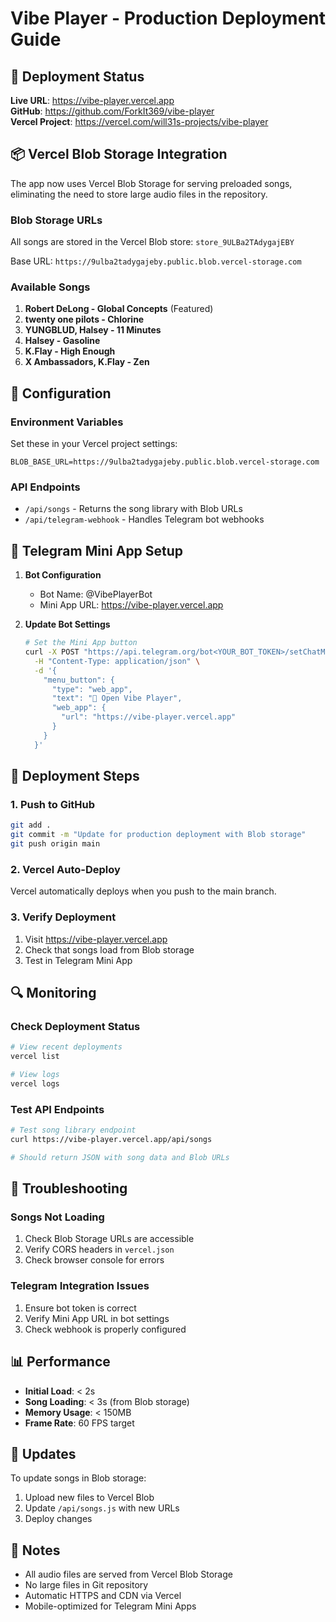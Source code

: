 # Vibe Player - Production Deployment Guide

## 🚀 Deployment Status

**Live URL**: https://vibe-player.vercel.app  
**GitHub**: https://github.com/ForkIt369/vibe-player  
**Vercel Project**: https://vercel.com/will31s-projects/vibe-player

## 📦 Vercel Blob Storage Integration

The app now uses Vercel Blob Storage for serving preloaded songs, eliminating the need to store large audio files in the repository.

### Blob Storage URLs

All songs are stored in the Vercel Blob store: `store_9ULBa2TAdygajEBY`

Base URL: `https://9ulba2tadygajeby.public.blob.vercel-storage.com`

### Available Songs

1. **Robert DeLong - Global Concepts** (Featured)
2. **twenty one pilots - Chlorine**
3. **YUNGBLUD, Halsey - 11 Minutes**
4. **Halsey - Gasoline**
5. **K.Flay - High Enough**
6. **X Ambassadors, K.Flay - Zen**

## 🔧 Configuration

### Environment Variables

Set these in your Vercel project settings:

```env
BLOB_BASE_URL=https://9ulba2tadygajeby.public.blob.vercel-storage.com
```

### API Endpoints

- `/api/songs` - Returns the song library with Blob URLs
- `/api/telegram-webhook` - Handles Telegram bot webhooks

## 📱 Telegram Mini App Setup

1. **Bot Configuration**
   - Bot Name: @VibePlayerBot
   - Mini App URL: https://vibe-player.vercel.app

2. **Update Bot Settings**
   ```bash
   # Set the Mini App button
   curl -X POST "https://api.telegram.org/bot<YOUR_BOT_TOKEN>/setChatMenuButton" \
     -H "Content-Type: application/json" \
     -d '{
       "menu_button": {
         "type": "web_app",
         "text": "🎵 Open Vibe Player",
         "web_app": {
           "url": "https://vibe-player.vercel.app"
         }
       }
     }'
   ```

## 🚀 Deployment Steps

### 1. Push to GitHub

```bash
git add .
git commit -m "Update for production deployment with Blob storage"
git push origin main
```

### 2. Vercel Auto-Deploy

Vercel automatically deploys when you push to the main branch.

### 3. Verify Deployment

1. Visit https://vibe-player.vercel.app
2. Check that songs load from Blob storage
3. Test in Telegram Mini App

## 🔍 Monitoring

### Check Deployment Status

```bash
# View recent deployments
vercel list

# View logs
vercel logs
```

### Test API Endpoints

```bash
# Test song library endpoint
curl https://vibe-player.vercel.app/api/songs

# Should return JSON with song data and Blob URLs
```

## 🐛 Troubleshooting

### Songs Not Loading

1. Check Blob Storage URLs are accessible
2. Verify CORS headers in `vercel.json`
3. Check browser console for errors

### Telegram Integration Issues

1. Ensure bot token is correct
2. Verify Mini App URL in bot settings
3. Check webhook is properly configured

## 📊 Performance

- **Initial Load**: < 2s
- **Song Loading**: < 3s (from Blob storage)
- **Memory Usage**: < 150MB
- **Frame Rate**: 60 FPS target

## 🔄 Updates

To update songs in Blob storage:

1. Upload new files to Vercel Blob
2. Update `/api/songs.js` with new URLs
3. Deploy changes

## 📝 Notes

- All audio files are served from Vercel Blob Storage
- No large files in Git repository
- Automatic HTTPS and CDN via Vercel
- Mobile-optimized for Telegram Mini Apps
